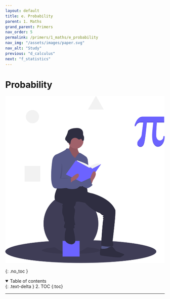 ```yaml
---
layout: default
title: e. Probability
parent: 1. Maths
grand_parent: Primers
nav_order: 5
permalink: /primers/1_maths/e_probability
nav_img: "/assets/images/paper.svg"
nav_alt: "Study"
previous: "d_calculus"
next: "f_statistics"
---
```


# Probability

![Maths](/assets/images/primers/maths.svg)

{: .no_toc }

<details open markdown="block">
  <summary>
    Table of contents
  </summary>
  {: .text-delta }
2. TOC
{:toc}
</details>

---

